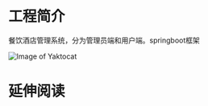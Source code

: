 # 工程简介

餐饮酒店管理系统，分为管理员端和用户端。springboot框架

![Image of Yaktocat](https://github.com/innocent12/hotel/blob/master/cadc9b0ee4e49cf84f80efd8e59a5a7.png)
# 延伸阅读


